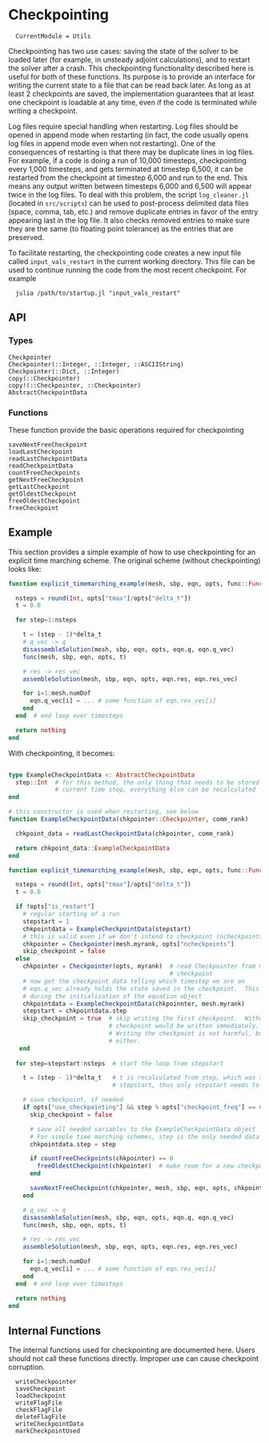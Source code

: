 # Checkpointing

```@meta
  CurrentModule = Utils
```

Checkpointing has two use cases: saving the state of the solver to be loaded
later (for example, in unsteady adjoint calculations), and to restart the
solver after a crash.
This checkpointing functionality described here is useful for both of these
functions.
Its purpose is to provide an interface for writing the current state to a file
that can be read back later.
As long as at least 2 checkpoints are saved, the implementation guarantees
that at least one checkpoint is loadable at any time, even if the code is
terminated while writing a checkpoint.

Log files require special handling when restarting.
Log files should be opened in append mode when restarting (in fact, the code
usually opens log files in append mode even when not restarting).
One of the consequences of restarting is that there may be
duplicate lines in log files.  For example, if a code is doing a run of 10,000
timesteps, checkpointing every 1,000 timesteps, and gets terminated at timestep
6,500, it can be restarted from the checkpoint at timestep 6,000 and run to the
end.  This means any output written between timesteps 6,000 and 6,500 will 
appear twice in the log files.
To deal with this problem, the script `log_cleaner.jl` (located in `src/scripts`)
can be used to post-process delimited data files (space, comma, tab, etc.) and remove
duplicate entries in favor of the entry appearing last in the log file.
It also checks removed entries to make sure they are the same (to floating point
tolerance) as the entries that are preserved.


To facilitate restarting, the checkpointing code creates a new input file called `input_vals_restart` in
the current working directory.
This file can be used to continue running the code from the most recent
checkpoint.  For example

```
  julia /path/to/startup.jl "input_vals_restart"
```

## API

### Types

```@docs
Checkpointer
Checkpointer(::Integer, ::Integer, ::ASCIIString)
Checkpointer(::Dict, ::Integer)
copy(::Checkpointer)
copy!(::Checkpointer, ::Checkpointer)
AbstractCheckpointData
```

### Functions
These function provide the basic operations required for checkpointing
```@docs
saveNextFreeCheckpoint
loadLastCheckpoint
readLastCheckpointData
readCheckpointData
countFreeCheckpoints
getNextFreeCheckpoint
getLastCheckpoint
getOldestCheckpoint
freeOldestCheckpoint
freeCheckpoint
```
## Example

This section provides a simple example of how to use checkpointing for an explicit
time marching scheme.
The original scheme (without checkpointing) looks like:

```julia
function explicit_timemarching_example(mesh, sbp, eqn, opts, func::Function)

  nsteps = round(Int, opts["tmax"]/opts["delta_t"])
  t = 0.0

  for step=1:nsteps

    t = (step - 1)*delta_t
    # q_vec -> q
    disassembleSolution(mesh, sbp, eqn, opts, eqn.q, eqn.q_vec)
    func(mesh, sbp, eqn, opts, t)

    # res -> res_vec
    assembleSolution(mesh, sbp, eqn, opts, eqn.res, eqn.res_vec)

    for i=1:mesh.numDof
      eqn.q_vec[i] = ... # some function of eqn.res_vec[i]
    end
  end  # end loop over timesteps

  return nothing
end
```

With checkpointing, it becomes:

```julia

type ExampleCheckpointData <: AbstractCheckpointData
  step::Int  # for this method, the only thing that needs to be stored is the
             # current time step, everything else can be recalculated
end

# this constructor is used when restarting, see below
function ExampleCheckpointData(chkpointer::Checkpointer, comm_rank)

  chkpoint_data = readLastCheckpointData(chkpointer, comm_rank)

  return chkpoint_data::ExampleCheckpointData
end

function explicit_timemarching_example(mesh, sbp, eqn, opts, func::Function)

  nsteps = round(Int, opts["tmax"]/opts["delta_t"])
  t = 0.0

  if !opts["is_restart"]
    # regular starting of a run
    stepstart = 1
    chkpointdata = ExampleCheckpointData(stepstart)
    # this is valid even if we don't intend to checkpoint (ncheckpoints = 0)
    chkpointer = Checkpointer(mesh.myrank, opts["ncheckpoints"]
    skip_checkpoint = false
  else
    chkpointer = Checkpointer(opts, myrank)  # read Checkpointer from most recent
                                             # checkpoint
    # now get the checkpoint data telling which timestep we are on
    # eqn.q_vec already holds the state saved in the checkpoint.  This is handled
    # during the initialization of the equation object
    chkpointdata = ExampleCheckpointData(chkpoinnter, mesh.myrank)
    stepstart = chkpointdata.step
    skip_checkpoint = true  # skip writing the first checkpoint.  Without this, a
                            # checkpoint would be written immediately.
                            # Writing the checkpoint is not harmful, but not useful
                            # either.
   end
    
  for step=stepstart:nsteps  # start the loop from stepstart

    t = (step - 1)*delta_t   # t is recalculated from step, which was set using
                             # stepstart, thus only stepstart needs to be saved

    # save checkpoint, if needed
    if opts["use_checkpointing"] && step % opts["checkpoint_freq"] == 0 && !skip_checkpoint
      skip_checkpoint = false

      # save all needed variables to the ExampleCheckpointData object
      # For simple time marching schemes, step is the only needed data
      chkpointdata.step = step

      if countFreeCheckpoints(chkpointer) == 0
        freeOldestCheckpoint(chkpointer)  # make room for a new checkpoint
      end

      saveNextFreeCheckpoint(chkpointer, mesh, sbp, eqn, opts, chkpointdata)
    end

    # q_vec -> q
    disassembleSolution(mesh, sbp, eqn, opts, eqn.q, eqn.q_vec)
    func(mesh, sbp, eqn, opts, t)

    # res -> res_vec
    assembleSolution(mesh, sbp, eqn, opts, eqn.res, eqn.res_vec)

    for i=1:mesh.numDof
      eqn.q_vec[i] = ... # some function of eqn.res_vec[i]
    end
  end  # end loop over timesteps

  return nothing
end
```
  


## Internal Functions
The internal functions used for checkpointing are documented here.
Users should not call these functions directly.  Improper use can cause
checkpoint corruption.

```@docs
  writeCheckpointer
  saveCheckpoint
  loadCheckpoint
  writeFlagFile
  checkFlagFile
  deleteFlagFile
  writeCheckpointData
  markCheckpointUsed
```
